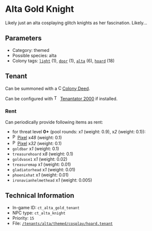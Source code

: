 # Alta Gold Knight

Likely just an alta cosplaying glitch knights as her fascination. Likely...

## Parameters

- Category: themed
- Possible species: alta
- Colony tags: [`light`](https://ceterai.github.io/MyEnternia/Wiki/Tags/Light) (1), [`door`](https://ceterai.github.io/MyEnternia/Wiki/Tags/Door) (1), [`alta`](https://ceterai.github.io/MyEnternia/Wiki/Tags/Alta) (6), [`hoard`](https://ceterai.github.io/MyEnternia/Wiki/Tags/Hoard) (18)

## Tenant

Can be summoned with a <img src="https://starbounder.org/mediawiki/images/9/93/Colony_Deed.gif" alt="Colony Deed icon" width="9.6" height="15"/> [Colony Deed](https://starbounder.org/Colony_Deed).

Can be configured with <img src="https://steamuserimages-a.akamaihd.net/ugc/920304477977773128/D47BB0FD18E520B722C013CEDE14AC017779D44C/" alt="Tenantator 2000 icon" width="16" height="16"/> [Tenantator 2000](https://steamcommunity.com/sharedfiles/filedetails/?id=1405753979) if installed.

### Rent

Can periodically provide following items as rent:

- for threat level **0+** (pool rounds: x*1* (weight: 0.9), x*2* (weight: 0.1)):
- <img src="https://starbounder.org/mediawiki/images/2/21/Pixel.png" alt="Pixel icon" loading="lazy" width="12px" height="16px"/> [Pixel](https://starbounder.org/Pixel) x*48* (weight: 0.1)
- <img src="https://starbounder.org/mediawiki/images/2/21/Pixel.png" alt="Pixel icon" loading="lazy" width="12px" height="16px"/> [Pixel](https://starbounder.org/Pixel) x*32* (weight: 0.1)
- `goldbar` x*1* (weight: 0.1)
- `treasurehoard` x*8* (weight: 0.1)
- `goldvase1` x*1* (weight: 0.02)
- `treasuremap` x*1* (weight: 0.01)
- `gladiatorhead` x*1* (weight: 0.01)
- `phoenixhat` x*1* (weight: 0.01)
- `ironavianhelmethead` x*1* (weight: 0.005)

## Technical Information

- In-game ID: `ct_alta_gold_tenant`
- NPC type: `ct_alta_knight`
- Priority: `15`
- File: [`/tenants/alta/themed/cosplay/hoard.tenant`](https://github.com/Ceterai/Enternia/blob/main/tenants/alta/themed/cosplay/hoard.tenant)
